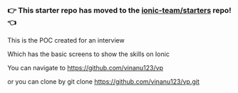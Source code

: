 ### :point_right: This starter repo has moved to the [ionic-team/starters](https://github.com/ionic-team/starters/tree/master/ionic-angular/official/blank) repo! :point_left:


This is the POC created for an interview 

Which has the basic screens to show the skills on Ionic 


You can navigate to https://github.com/vinanu123/vp


or you can clone by git clone https://github.com/vinanu123/vp.git